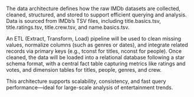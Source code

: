 The data architecture defines how the raw IMDb datasets are collected, cleaned, structured, and stored to support efficient querying and analysis. Data is sourced from IMDb’s TSV files, including title.basics.tsv, title.ratings.tsv, title.crew.tsv, and name.basics.tsv.

An ETL (Extract, Transform, Load) pipeline will be used to clean missing values, normalize columns (such as genres or dates), and integrate related records via primary keys (e.g., tconst for titles, nconst for people). Once cleaned, the data will be loaded into a relational database following a star schema format, with a central fact table capturing metrics like ratings and votes, and dimension tables for titles, people, genres, and crew.

This architecture supports scalability, consistency, and fast query performance—ideal for large-scale analysis of entertainment trends.
